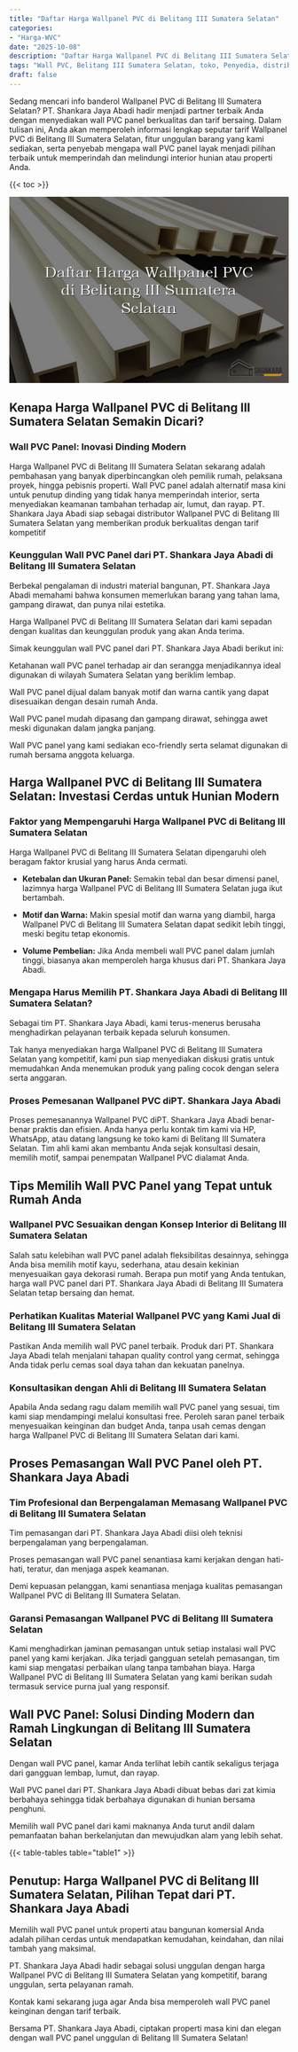 ```yaml
---
title: "Daftar Harga Wallpanel PVC di Belitang III Sumatera Selatan"
categories: 
- "Harga-WVC"
date: "2025-10-08"
description: "Daftar Harga Wallpanel PVC di Belitang III Sumatera Selatan untuk tempat tinggal, kantor, dan toko. Produk terbaik, variasi motif, variasi warna elegan, beserta layanan pemasangan oleh teknisi berpengalaman serta kepastian resmi!|Layanan penjualan Wallpanel PVC di Belitang III Sumatera Selatan untuk keperluan tempat tinggal, office, atau gerai, beserta material berkualitas dan instalasi oleh teknisi berpengalaman serta jaminan resmi.|Alternatif Wallpanel PVC di Belitang III Sumatera Selatan yang andal untuk rumah, perkantoran, dan ritel, bersama material berkualitas dan pemasangan ditangani oleh teknisi profesional dan kepastian resmi.|Distribusi Wallpanel PVC di Belitang III Sumatera Selatan bagi rumah, perkantoran, serta toko, beserta produk terbaik dan penempatan dikerjakan oleh teknisi berpengalaman, lengkap dengan jaminan resmi.}"
tags: "Wall PVC, Belitang III Sumatera Selatan, toko, Penyedia, distributor"
draft: false
---
```


Sedang mencari info banderol Wallpanel PVC di Belitang III Sumatera Selatan? PT. Shankara Jaya Abadi hadir menjadi partner terbaik Anda dengan menyediakan wall PVC panel berkualitas dan tarif bersaing. Dalam tulisan ini, Anda akan memperoleh informasi lengkap seputar tarif Wallpanel PVC di Belitang III Sumatera Selatan, fitur unggulan barang yang kami sediakan, serta penyebab mengapa wall PVC panel layak menjadi pilihan terbaik untuk memperindah dan melindungi interior hunian atau properti Anda.

{{< toc >}}

![Daftar Harga Wallpanel PVC di Belitang III Sumatera Selatan](/images/Harga-WVC/Daftar-Harga-Wallpanel-PVC-di-Belitang-III-Sumatera-Selatan.png)


## Kenapa Harga Wallpanel PVC di Belitang III Sumatera Selatan Semakin Dicari?

### Wall PVC Panel: Inovasi Dinding Modern

Harga Wallpanel PVC di Belitang III Sumatera Selatan sekarang adalah pembahasan yang banyak diperbincangkan oleh pemilik rumah, pelaksana proyek, hingga pebisnis properti. Wall PVC panel adalah alternatif masa kini untuk penutup dinding yang tidak hanya memperindah interior, serta menyediakan keamanan tambahan terhadap air, lumut, dan rayap. PT. Shankara Jaya Abadi siap sebagai distributor Wallpanel PVC di Belitang III Sumatera Selatan yang memberikan produk berkualitas dengan tarif kompetitif

### Keunggulan Wall PVC Panel dari PT. Shankara Jaya Abadi di Belitang III Sumatera Selatan

Berbekal pengalaman di industri material bangunan, PT. Shankara Jaya Abadi memahami bahwa konsumen memerlukan barang yang tahan lama, gampang dirawat, dan punya nilai estetika.

Harga Wallpanel PVC di Belitang III Sumatera Selatan dari kami sepadan dengan kualitas dan keunggulan produk yang akan Anda terima.

Simak keunggulan wall PVC panel dari PT. Shankara Jaya Abadi berikut ini:

Ketahanan wall PVC panel terhadap air dan serangga menjadikannya ideal digunakan di wilayah Sumatera Selatan yang beriklim lembap.

Wall PVC panel dijual dalam banyak motif dan warna cantik yang dapat disesuaikan dengan desain rumah Anda.

Wall PVC panel mudah dipasang dan gampang dirawat, sehingga awet meski digunakan dalam jangka panjang.

Wall PVC panel yang kami sediakan eco-friendly serta selamat digunakan di rumah bersama anggota keluarga.

## Harga Wallpanel PVC di Belitang III Sumatera Selatan: Investasi Cerdas untuk Hunian Modern

### Faktor yang Mempengaruhi Harga Wallpanel PVC di Belitang III Sumatera Selatan

Harga Wallpanel PVC di Belitang III Sumatera Selatan dipengaruhi oleh beragam faktor krusial yang harus Anda cermati.

- **Ketebalan dan Ukuran Panel:** Semakin tebal dan besar dimensi panel, lazimnya harga Wallpanel PVC di Belitang III Sumatera Selatan juga ikut bertambah.

- **Motif dan Warna:** Makin spesial motif dan warna yang diambil, harga Wallpanel PVC di Belitang III Sumatera Selatan dapat sedikit lebih tinggi, meski begitu tetap ekonomis.

- **Volume Pembelian:** Jika Anda membeli wall PVC panel dalam jumlah tinggi, biasanya akan memperoleh harga khusus dari PT. Shankara Jaya Abadi.

### Mengapa Harus Memilih PT. Shankara Jaya Abadi di Belitang III Sumatera Selatan?

Sebagai tim PT. Shankara Jaya Abadi, kami terus-menerus berusaha menghadirkan pelayanan terbaik kepada seluruh konsumen.

Tak hanya menyediakan harga Wallpanel PVC di Belitang III Sumatera Selatan yang kompetitif, kami pun siap menyediakan diskusi gratis untuk memudahkan Anda menemukan produk yang paling cocok dengan selera serta anggaran.

### Proses Pemesanan Wallpanel PVC diPT. Shankara Jaya Abadi

Proses pemesanannya Wallpanel PVC diPT. Shankara Jaya Abadi benar-benar praktis dan efisien. Anda hanya perlu kontak tim kami via HP, WhatsApp, atau datang langsung ke toko kami di Belitang III Sumatera Selatan. Tim ahli kami akan membantu Anda sejak konsultasi desain, memilih motif, sampai penempatan Wallpanel PVC dialamat Anda.

## Tips Memilih Wall PVC Panel yang Tepat untuk Rumah Anda

### Wallpanel PVC Sesuaikan dengan Konsep Interior di Belitang III Sumatera Selatan

Salah satu kelebihan wall PVC panel adalah fleksibilitas desainnya, sehingga Anda bisa memilih motif kayu, sederhana, atau desain kekinian menyesuaikan gaya dekorasi rumah. Berapa pun motif yang Anda tentukan, harga wall PVC panel dari PT. Shankara Jaya Abadi di Belitang III Sumatera Selatan tetap bersaing dan hemat.

### Perhatikan Kualitas Material Wallpanel PVC yang Kami Jual di Belitang III Sumatera Selatan

Pastikan Anda memilih wall PVC panel terbaik. Produk dari PT. Shankara Jaya Abadi telah menjalani tahapan quality control yang cermat, sehingga Anda tidak perlu cemas soal daya tahan dan kekuatan panelnya.

### Konsultasikan dengan Ahli di Belitang III Sumatera Selatan

Apabila Anda sedang ragu dalam memilih wall PVC panel yang sesuai, tim kami siap mendampingi melalui konsultasi free. Peroleh saran panel terbaik menyesuaikan keinginan dan budget Anda, tanpa usah cemas dengan harga Wallpanel PVC di Belitang III Sumatera Selatan dari kami.

## Proses Pemasangan Wall PVC Panel oleh PT. Shankara Jaya Abadi

### Tim Profesional dan Berpengalaman Memasang Wallpanel PVC di Belitang III Sumatera Selatan

Tim pemasangan dari PT. Shankara Jaya Abadi diisi oleh teknisi berpengalaman yang berpengalaman.

Proses pemasangan wall PVC panel senantiasa kami kerjakan dengan hati-hati, teratur, dan menjaga aspek keamanan.

Demi kepuasan pelanggan, kami senantiasa menjaga kualitas pemasangan Wallpanel PVC di Belitang III Sumatera Selatan.

### Garansi Pemasangan Wallpanel PVC di Belitang III Sumatera Selatan

Kami menghadirkan jaminan pemasangan untuk setiap instalasi wall PVC panel yang kami kerjakan. Jika terjadi gangguan setelah pemasangan, tim kami siap mengatasi perbaikan ulang tanpa tambahan biaya. Harga Wallpanel PVC di Belitang III Sumatera Selatan yang kami berikan sudah termasuk service purna jual yang responsif.

## Wall PVC Panel: Solusi Dinding Modern dan Ramah Lingkungan di Belitang III Sumatera Selatan

Dengan wall PVC panel, kamar Anda terlihat lebih cantik sekaligus terjaga dari gangguan lembap, lumut, dan rayap.

Wall PVC panel dari PT. Shankara Jaya Abadi dibuat bebas dari zat kimia berbahaya sehingga tidak berbahaya digunakan di hunian bersama penghuni.

Memilih wall PVC panel dari kami maknanya Anda turut andil dalam pemanfaatan bahan berkelanjutan dan mewujudkan alam yang lebih sehat.

{{< table-tables table="table1" >}}

## Penutup: Harga Wallpanel PVC di Belitang III Sumatera Selatan, Pilihan Tepat dari PT. Shankara Jaya Abadi

Memilih wall PVC panel untuk properti atau bangunan komersial Anda adalah pilihan cerdas untuk mendapatkan kemudahan, keindahan, dan nilai tambah yang maksimal.

PT. Shankara Jaya Abadi hadir sebagai solusi unggulan dengan harga Wallpanel PVC di Belitang III Sumatera Selatan yang kompetitif, barang unggulan, serta pelayanan ramah.

Kontak kami sekarang juga agar Anda bisa memperoleh wall PVC panel keinginan dengan tarif terbaik.

Bersama PT. Shankara Jaya Abadi, ciptakan properti masa kini dan elegan dengan wall PVC panel unggulan di Belitang III Sumatera Selatan!